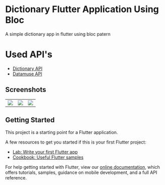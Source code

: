 # Dictionary Flutter Application Using Bloc

A simple dictionary app in flutter using bloc patern

# Used API's

- [Dictionary API](https://dictionaryapi.dev/)
- [Datamuse API](https://www.datamuse.com/api/)

## Screenshots

<table>
  <td>
   <img src="https://user-images.githubusercontent.com/93277108/155724357-95ee02f9-465b-4e0b-90e4-65c19b25d301.gif">
  </td>
  <td>
   <img src="https://user-images.githubusercontent.com/93277108/155724507-d364c6df-05f7-4d42-83eb-793e4349b3d3.gif">
  </td>
  <td>
   <img src="https://user-images.githubusercontent.com/93277108/155724642-f60638f4-82be-4730-a6ee-1d8e4443e532.gif">
  </td>
  
</table>

## Getting Started

This project is a starting point for a Flutter application.

A few resources to get you started if this is your first Flutter project:

- [Lab: Write your first Flutter app](https://flutter.dev/docs/get-started/codelab)
- [Cookbook: Useful Flutter samples](https://flutter.dev/docs/cookbook)

For help getting started with Flutter, view our
[online documentation](https://flutter.dev/docs), which offers tutorials,
samples, guidance on mobile development, and a full API reference.
